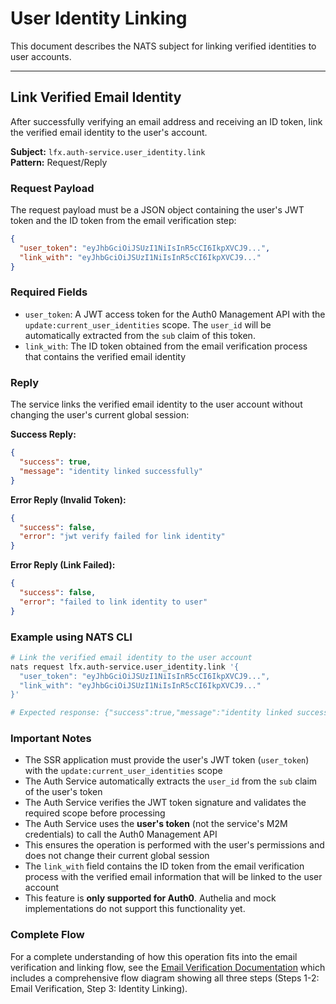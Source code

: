 # User Identity Linking

This document describes the NATS subject for linking verified identities to user accounts.

---

## Link Verified Email Identity

After successfully verifying an email address and receiving an ID token, link the verified email identity to the user's account.

**Subject:** `lfx.auth-service.user_identity.link`  
**Pattern:** Request/Reply

### Request Payload

The request payload must be a JSON object containing the user's JWT token and the ID token from the email verification step:

```json
{
  "user_token": "eyJhbGciOiJSUzI1NiIsInR5cCI6IkpXVCJ9...",
  "link_with": "eyJhbGciOiJSUzI1NiIsInR5cCI6IkpXVCJ9..."
}
```

### Required Fields

- `user_token`: A JWT access token for the Auth0 Management API with the `update:current_user_identities` scope. The `user_id` will be automatically extracted from the `sub` claim of this token.
- `link_with`: The ID token obtained from the email verification process that contains the verified email identity

### Reply

The service links the verified email identity to the user account without changing the user's current global session:

**Success Reply:**
```json
{
  "success": true,
  "message": "identity linked successfully"
}
```

**Error Reply (Invalid Token):**
```json
{
  "success": false,
  "error": "jwt verify failed for link identity"
}
```

**Error Reply (Link Failed):**
```json
{
  "success": false,
  "error": "failed to link identity to user"
}
```

### Example using NATS CLI

```bash
# Link the verified email identity to the user account
nats request lfx.auth-service.user_identity.link '{
  "user_token": "eyJhbGciOiJSUzI1NiIsInR5cCI6IkpXVCJ9...",
  "link_with": "eyJhbGciOiJSUzI1NiIsInR5cCI6IkpXVCJ9..."
}'

# Expected response: {"success":true,"message":"identity linked successfully"}
```

### Important Notes

- The SSR application must provide the user's JWT token (`user_token`) with the `update:current_user_identities` scope
- The Auth Service automatically extracts the `user_id` from the `sub` claim of the user's token
- The Auth Service verifies the JWT token signature and validates the required scope before processing
- The Auth Service uses the **user's token** (not the service's M2M credentials) to call the Auth0 Management API
- This ensures the operation is performed with the user's permissions and does not change their current global session
- The `link_with` field contains the ID token from the email verification process with the verified email information that will be linked to the user account
- This feature is **only supported for Auth0**. Authelia and mock implementations do not support this functionality yet.

### Complete Flow

For a complete understanding of how this operation fits into the email verification and linking flow, see the [Email Verification Documentation](email_verification.md#complete-email-verification-and-linking-flow) which includes a comprehensive flow diagram showing all three steps (Steps 1-2: Email Verification, Step 3: Identity Linking).

